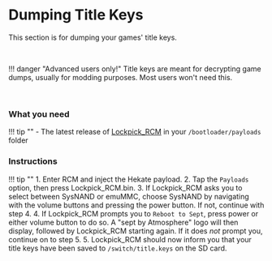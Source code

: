 # Dumping Title Keys
This section is for dumping your games' title keys.

&nbsp;

!!! danger "Advanced users only!"
	Title keys are meant for decrypting game dumps, usually for modding purposes. Most users won't need this.

&nbsp;

### What you need

!!! tip ""
	- The latest release of [Lockpick_RCM](https://github.com/shchmue/Lockpick_RCM) in your `/bootloader/payloads` folder

### Instructions

!!! tip ""
    1. Enter RCM and inject the Hekate payload.
    2. Tap the `Payloads` option, then press Lockpick_RCM.bin.
    3. If Lockpick_RCM asks you to select between SysNAND or emuMMC, choose SysNAND by navigating with the volume buttons and pressing the power button. If not, continue with step 4.
    4. If Lockpick_RCM prompts you to `Reboot to Sept`, press power or either volume button to do so. A "sept by Atmosphere" logo will then display, followed by Lockpick_RCM starting again. If it does *not* prompt you, continue on to step 5.
    5. Lockpick_RCM should now inform you that your title keys have been saved to `/switch/title.keys` on the SD card.
